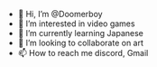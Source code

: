 - 👋 Hi, I’m @Doomerboy
- 👀 I’m interested in video games
- 🌱 I’m currently learning Japanese
- 💞️ I’m looking to collaborate on art
- 📫 How to reach me discord, Gmail

<!---
Doomerboy/Doomerboy is a ✨ special ✨ repository because its `README.md` (this file) appears on your GitHub profile.
You can click the Preview link to take a look at your changes.
--->
